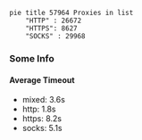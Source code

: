 
```mermaid
pie title 57964 Proxies in list
    "HTTP" : 26672
    "HTTPS": 8627
    "SOCKS" : 29968
```

### Some Info
#### Average Timeout

- mixed: 3.6s
- http: 1.8s
- https: 8.2s
- socks: 5.1s